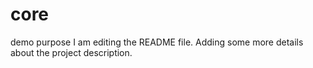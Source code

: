 # core
demo purpose
I am editing the README file. Adding some more details about the project description.
